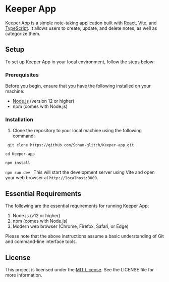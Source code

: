 # Keeper App

Keeper App is a simple note-taking application built with [React](https://reactjs.org/), [Vite](https://vitejs.dev/), and [TypeScript](https://www.typescriptlang.org/). It allows users to create, update, and delete notes, as well as categorize them.

## Setup

To set up Keeper App in your local environment, follow the steps below:

### Prerequisites

Before you begin, ensure that you have the following installed on your machine:

- [Node.js](https://nodejs.org/) (version 12 or higher)
- npm (comes with Node.js)

### Installation

1. Clone the repository to your local machine using the following command:

   
  ` git clone https://github.com/Soham-glitch/Keeper-app.git`
  
`cd Keeper-app`

`npm install`

`npm run dev
`
This will start the development server using Vite and open your web browser at `http://localhost:3000`.

## Essential Requirements

The following are the essential requirements for running Keeper App:

1. Node.js (v12 or higher)
1. npm (comes with Node.js)
1. Modern web browser (Chrome, Firefox, Safari, or Edge)

Please note that the above instructions assume a basic understanding of Git and command-line interface tools.

## License
This project is licensed under the [MIT License](https://chat.openai.com/LICENSE). See the LICENSE file for more information.
